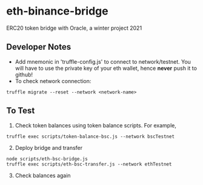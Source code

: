 # eth-binance-bridge
ERC20 token bridge with Oracle, a winter project 2021

## Developer Notes
- Add mnemonic in 'truffle-config.js' to connect to network/testnet. You will have to use the private key of your eth wallet, hence **never** push it to github!
- To check network connection:

```console
truffle migrate --reset --network <network-name>
```

## To Test
1. Check token balances using token balance scripts. For example,
```console
truffle exec scripts/token-balance-bsc.js --network bscTestnet  
```
2. Deploy bridge and transfer
```console
node scripts/eth-bsc-bridge.js 
truffle exec scripts/eth-bsc-transfer.js --network ethTestnet
```
3. Check balances again
